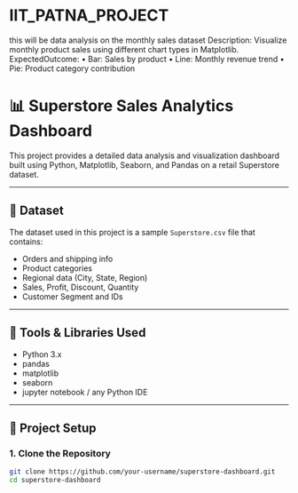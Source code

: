 # IIT_PATNA_PROJECT
this will be data analysis on the monthly sales dataset Description: Visualize monthly product sales using different chart types in Matplotlib. ExpectedOutcome: • Bar: Sales by product • Line: Monthly revenue trend • Pie: Product category contribution
# 📊 Superstore Sales Analytics Dashboard

This project provides a detailed data analysis and visualization dashboard built using Python, Matplotlib, Seaborn, and Pandas on a retail Superstore dataset.

---

## 📁 Dataset

The dataset used in this project is a sample `Superstore.csv` file that contains:

- Orders and shipping info
- Product categories
- Regional data (City, State, Region)
- Sales, Profit, Discount, Quantity
- Customer Segment and IDs

---

## 🧰 Tools & Libraries Used

- Python 3.x
- pandas
- matplotlib
- seaborn
- jupyter notebook / any Python IDE

---

## 🚀 Project Setup

### 1. Clone the Repository

```bash
git clone https://github.com/your-username/superstore-dashboard.git
cd superstore-dashboard
